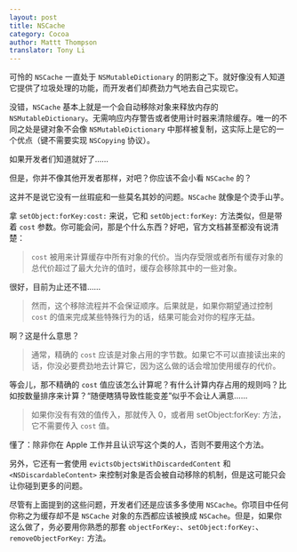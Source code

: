 ```yaml
---
layout: post
title: NSCache
category: Cocoa
author: Mattt Thompson
translator: Tony Li
---
```


可怜的 `NSCache` 一直处于 `NSMutableDictionary` 的阴影之下。就好像没有人知道它提供了垃圾处理的功能，而开发者们却费劲力气地去自己实现它。

没错，`NSCache` 基本上就是一个会自动移除对象来释放内存的 `NSMutableDictionary`。无需响应内存警告或者使用计时器来清除缓存。唯一的不同之处是键对象不会像 `NSMutableDictionary` 中那样被复制，这实际上是它的一个优点（键不需要实现 `NSCopying` 协议）。

如果开发者们知道就好了……

但是，你并不像其他开发者那样，对吧？你应该不会小看 `NSCache` 的？

这并不是说它没有一丝瑕疵和一些莫名其妙的问题。`NSCache` 就像是个烫手山芋。

拿 `setObject:forKey:cost:` 来说，它和 `setObject:forKey:` 方法类似，但是带着 `cost` 参数。你可能会问，那是个什么东西？好吧，官方文档甚至都没有说清楚：

> `cost` 被用来计算缓存中所有对象的代价。当内存受限或者所有缓存对象的总代价超过了最大允许的值时，缓存会移除其中的一些对象。

很好，目前为止还不错……

> 然而，这个移除流程并不会保证顺序。后果就是，如果你期望通过控制 `cost` 的值来完成某些特殊行为的话，结果可能会对你的程序无益。

啊？这是什么意思？

> 通常，精确的 `cost` 应该是对象占用的字节数。如果它不可以直接读出来的话，你没必要费劲地去计算它，因为这么做的话会增加使用缓存的代价。

等会儿，那不精确的 `cost` 值应该怎么计算呢？有什么计算内存占用的规则吗？比如按数量排序来计算？“随便瞎猜导致性能变差”似乎不会让人满意……

> 如果你没有有效的值传入，那就传入 0，或者用 setObject:forKey: 方法，它不需要传入 `cost` 值。

懂了：除非你在 Apple 工作并且认识写这个类的人，否则不要用这个方法。

另外，它还有一套使用 `evictsObjectsWithDiscardedContent` 和 `<NSDiscardableContent>` 来控制对象是否会被自动移除的机制，但是这可能只会让你碰到更多的问题。

尽管有上面提到的这些问题，开发者们还是应该多多使用 `NSCache`。你项目中任何你称之为缓存却不是 `NSCache` 对象的东西都应该被换成 `NSCache`。但是，如果你这么做了，务必要用你熟悉的那套 `objectForKey:`、`setObject:forKey:`、`removeObjectForKey:` 方法。

